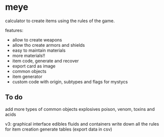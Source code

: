 # meye

calculator to create items using the rules of the game.

features:
- allow to create weapons
- allow tho create armors and shields
- easy to maintain materials
- more materials!!
- item code, generate and recover
- export card as image
- common objects
- item generator
- custom code with origin, subtypes and flags for mystycs 

## To do
add more types of common objects
explosives
poison, venom, toxins and acids

v3:
graphical interface
edibles
fluids and containers
write down all the rules for item creation
generate tables (export data in csv)
